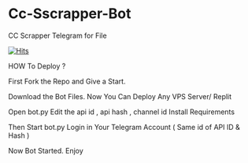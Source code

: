 # Cc-Sscrapper-Bot
CC Scrapper Telegram for File 

[![Hits](https://hits.seeyoufarm.com/api/count/incr/badge.svg?url=https%3A%2F%2Fgithub.com%2FAFN4NX%2FCc-Sscrapper-Bot&count_bg=%23111DC8&title_bg=%23555555&icon=&icon_color=%23E7E7E7&title=Total+View&edge_flat=false)](https://hits.seeyoufarm.com)


HOW To Deploy ?

First Fork the Repo and Give a Start.

Download the Bot Files.
Now You Can Deploy Any VPS Server/ Replit

Open bot.py
Edit the api id , api hash , channel id
Install Requirements

Then Start bot.py
Login in Your Telegram Account ( Same id of API ID & Hash )

Now Bot Started.
Enjoy
